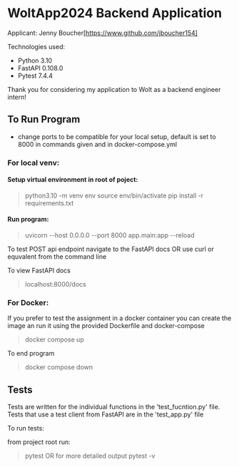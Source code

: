 # WoltApp2024 Backend Application 

Applicant: Jenny Boucher[https://www.github.com/jboucher154]

Technologies used: 
- Python 3.10
- FastAPI 0.108.0
- Pytest 7.4.4

Thank you for considering my application to Wolt as a backend engineer intern!

## To Run Program

- change ports to be compatible for your local setup, default is set to 8000 in commands given and in docker-compose.yml

### For local venv:

#### Setup virtual environment in root of poject:

> python3.10 -m venv env
> source env/bin/activate
> pip install -r requirements.txt

#### Run program:

> uvicorn --host 0.0.0.0 --port 8000 app.main:app --reload

To test POST api endpoint navigate to the FastAPI docs OR use curl or equvalent from the command line

To view FastAPI docs
> localhost:8000/docs

### For Docker:

If you prefer to test the assignment in a docker container you can create the image an run it using the provided Dockerfile and docker-compose

> docker compose up

To end program

> docker compose down

## Tests

Tests are written for the individual functions in the 'test_fucntion.py' file. Tests that use a test client from FastAPI are in the 'test_app.py' file

To run tests:

from project root run:
> pytest
OR for more detailed output
> pytest -v 